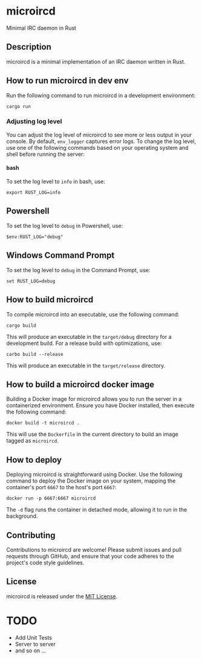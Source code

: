 # microircd
Minimal IRC daemon in Rust

## Description
microircd is a minimal implementation of an IRC daemon written in Rust. 

## How to run microircd in dev env
Run the following command to run microircd in a development environment:

```
cargo run
```


### Adjusting log level
You can adjust the log level of microircd to see more or less output in your console. By default, `env_logger` captures error logs. To change the log level, use one of the following commands based on your operating system and shell before running the server:

#### bash
To set the log level to `info` in bash, use:


```
export RUST_LOG=info
```

## Powershell
To set the log level to `debug` in Powershell, use:
```
$env:RUST_LOG="debug" 
```

## Windows Command Prompt
To set the log level to `debug` in the Command Prompt, use:

```
set RUST_LOG=debug
```


## How to build microircd
To compile microircd into an executable, use the following command:


```
cargo build
```


This will produce an executable in the `target/debug` directory for a development build. For a release build with optimizations, use:

```
carbo build --release
```

This will produce an executable in the `target/release` directory.

## How to build a microircd docker image 
Building a Docker image for microircd allows you to run the server in a containerized environment. Ensure you have Docker installed, then execute the following command:


```
docker build -t microircd .
```

This will use the `Dockerfile` in the current directory to build an image tagged as `microircd`.

## How to deploy
Deploying microircd is straightforward using Docker. Use the following command to deploy the Docker image on your system, mapping the container's port `6667` to the host's port `6667`:

```
docker run -p 6667:6667 microircd
```

The `-d` flag runs the container in detached mode, allowing it to run in the background.

## Contributing
Contributions to microircd are welcome! Please submit issues and pull requests through GitHub, and ensure that your code adheres to the project's code style guidelines.

## License
microircd is released under the [MIT License](LICENSE).


# TODO 
- Add Unit Tests
- Server to server
- and so on ...
